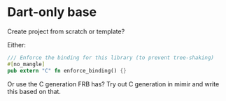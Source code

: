 # Dart-only base
Create project from scratch or template?

Either:
```rust
/// Enforce the binding for this library (to prevent tree-shaking)
#[no_mangle]
pub extern "C" fn enforce_binding() {}
```
Or use the C generation FRB has? Try out C generation in mimir and write this based on that.
